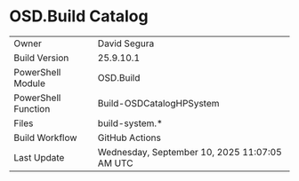 ﻿# OSD.Build Catalog

| | |
|-|-|
| Owner | David Segura |
| Build Version | 25.9.10.1 |
| PowerShell Module | OSD.Build |
| PowerShell Function | Build-OSDCatalogHPSystem |
| Files | build-system.* |
| Build Workflow | GitHub Actions |
| Last Update | Wednesday, September 10, 2025 11:07:05 AM UTC |
